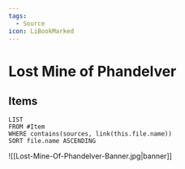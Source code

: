 ```yaml
---
tags:
  - Source
icon: LiBookMarked
---
```


# Lost Mine of Phandelver

## Items

```dataview
LIST
FROM #Item 
WHERE contains(sources, link(this.file.name))
SORT file.name ASCENDING
```

![[Lost-Mine-Of-Phandelver-Banner.jpg|banner]]
